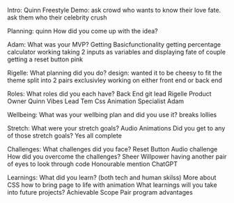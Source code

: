 
   
   
   Intro:
        Quinn Freestyle
    Demo:
        ask crowd who wants to know their love fate.
        ask them who their celebrity crush
        
   Planning: quinn
        How did you come up with the idea?
          
   Adam: What was your MVP?
        Getting Basicfunctionality
        getting percentage calculator working
        taking 2 inputs as variables and displaying fate of couple
        getting a reset button
        pink
          
   Rigelle: What planning did you do?
          design: wanted it to be cheesy to fit the theme
          split into 2 pairs exclusivley working on either front end or back end
          
   Roles:
        What roles did you each have?
        Back End
          git lead
            Rigelle
           Product Owner
            Quinn
           Vibes Lead
            Tem
           Css Animation Specialist
            Adam
        
     
  Wellbeing:
        What was your wellbing plan and did you use it?
        breaks
        lollies
 
 Stretch:
       What were your stretch goals?
          Audio
          Animations
        Did you get to any of those stretch goals?
          Yes all complete
   
Challenges:
        What challenges did you face?
          Reset Button
          Audio challenge
        How did you overcome the challenges?
          Sheer Willpower
          having another pair of eyes to look through code
          Honourable mention ChatGPT
   
Learnings:
        What did you learn? (both tech and human skilss)
          More about CSS
            how to bring page to life with animation
        What learnings will you take into future projects?
          Achievable Scope
          Pair program advantages
          
